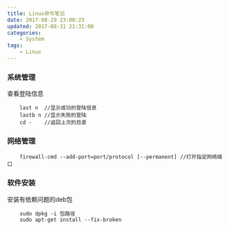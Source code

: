 ```yaml
---
title: Linux命令笔记
date: 2017-08-29 23:00:23
updated: 2017-08-31 21:31:00
categories:
    - System
tags:
    - Linux
---
```


### 系统管理

查看登陆信息

```
    last n  //显示成功的登陆信息
    lastb n //显示失败的登陆
    cd -    //返回上次的目录
```

<!--more-->

### 网络管理

```
    firewall-cmd --add-port=port/protocol [--permanent] //打开指定网络端口
```

### 软件安装

安装有依赖问题的deb包

```
    sudo dpkg -i 包路径
    sudo apt-get install --fix-broken
```